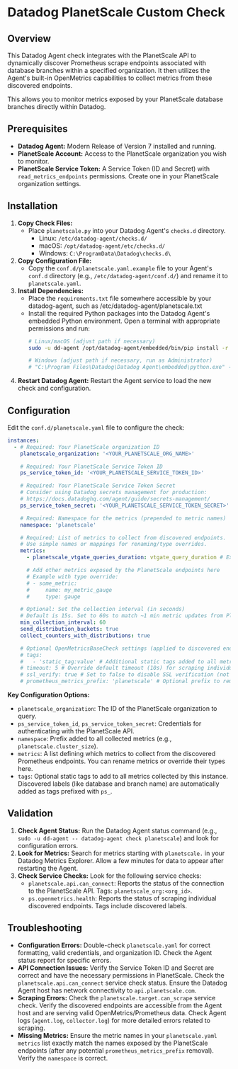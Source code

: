 # Datadog PlanetScale Custom Check

## Overview

This Datadog Agent check integrates with the PlanetScale API to dynamically discover Prometheus scrape endpoints associated with database branches within a specified organization. It then utilizes the Agent's built-in OpenMetrics capabilities to collect metrics from these discovered endpoints.

This allows you to monitor metrics exposed by your PlanetScale database branches directly within Datadog.

## Prerequisites

*   **Datadog Agent:** Modern Release of Version 7 installed and running.
*   **PlanetScale Account:** Access to the PlanetScale organization you wish to monitor.
*   **PlanetScale Service Token:** A Service Token (ID and Secret) with `read_metrics_endpoints` permissions. Create one in your PlanetScale organization settings.

## Installation

1.  **Copy Check Files:**
    *   Place `planetscale.py` into your Datadog Agent's `checks.d` directory.
        *   Linux: `/etc/datadog-agent/checks.d/`
        *   macOS: `/opt/datadog-agent/etc/checks.d/`
        *   Windows: `C:\ProgramData\Datadog\checks.d\`
2.  **Copy Configuration File:**
    *   Copy the `conf.d/planetscale.yaml.example` file to your Agent's `conf.d` directory (e.g., `/etc/datadog-agent/conf.d/`) and rename it to `planetscale.yaml`.
3.  **Install Dependencies:**
    * Place the `requirements.txt` file somewhere accessible by your datadog-agent, such as /etc/datadog-agent/planetscale.txt
    *   Install the required Python packages into the Datadog Agent's embedded Python environment. Open a terminal with appropriate permissions and run:
        ```bash
        # Linux/macOS (adjust path if necessary)
        sudo -u dd-agent /opt/datadog-agent/embedded/bin/pip install -r /etc/datadog-agent/planetscale.txt

        # Windows (adjust path if necessary, run as Administrator)
        # "C:\Program Files\Datadog\Datadog Agent\embedded\python.exe" -m pip install -r "C:\ProgramData\Datadog\planetscale.txt"
        ```
4.  **Restart Datadog Agent:** Restart the Agent service to load the new check and configuration.

## Configuration

Edit the `conf.d/planetscale.yaml` file to configure the check:

```yaml
instances:
  - # Required: Your PlanetScale organization ID
    planetscale_organization: '<YOUR_PLANETSCALE_ORG_NAME>'

    # Required: Your PlanetScale Service Token ID
    ps_service_token_id: '<YOUR_PLANETSCALE_SERVICE_TOKEN_ID>'

    # Required: Your PlanetScale Service Token Secret
    # Consider using Datadog secrets management for production:
    # https://docs.datadoghq.com/agent/guide/secrets-management/
    ps_service_token_secret: '<YOUR_PLANETSCALE_SERVICE_TOKEN_SECRET>'

    # Required: Namespace for the metrics (prepended to metric names)
    namespace: 'planetscale'

    # Required: List of metrics to collect from discovered endpoints.
    # Use simple names or mappings for renaming/type overrides.
    metrics:
      - planetscale_vtgate_queries_duration: vtgate_query_duration # Example: Rename metric

      # Add other metrics exposed by the PlanetScale endpoints here
      # Example with type override:
      # - some_metric:
      #     name: my_metric_gauge
      #     type: gauge

    # Optional: Set the collection interval (in seconds)
    # Default is 15s. Set to 60s to match ~1 min metric updates from PlanetScale.
    min_collection_interval: 60
    send_distribution_buckets: true
    collect_counters_with_distributions: true

    # Optional OpenMetricsBaseCheck settings (applied to discovered endpoints)
    # tags:
    #   - 'static_tag:value' # Additional static tags added to all metrics
    # timeout: 5 # Override default timeout (10s) for scraping individual endpoints
    # ssl_verify: true # Set to false to disable SSL verification (not recommended)
    # prometheus_metrics_prefix: 'planetscale' # Optional prefix to remove from metric names
```

**Key Configuration Options:**

*   `planetscale_organization`: The ID of the PlanetScale organization to query.
*   `ps_service_token_id`, `ps_service_token_secret`: Credentials for authenticating with the PlanetScale API.
*   `namespace`: Prefix added to all collected metrics (e.g., `planetscale.cluster_size`).
*   `metrics`: A list defining which metrics to collect from the discovered Prometheus endpoints. You can rename metrics or override their types here.
*   `tags`: Optional static tags to add to all metrics collected by this instance. Discovered labels (like database and branch name) are automatically added as tags prefixed with `ps_`.

## Validation

1.  **Check Agent Status:** Run the Datadog Agent status command (e.g., `sudo -u dd-agent -- datadog-agent check planetscale`) and look for configuration errors.
2.  **Look for Metrics:** Search for metrics starting with `planetscale.` in your Datadog Metrics Explorer. Allow a few minutes for data to appear after restarting the Agent.
3.  **Check Service Checks:** Look for the following service checks:
    *   `planetscale.api.can_connect`: Reports the status of the connection to the PlanetScale API. Tags: `planetscale_org:<org_id>`.
    *   `ps.openmetrics.health`: Reports the status of scraping individual discovered endpoints. Tags include discovered labels.

## Troubleshooting

*   **Configuration Errors:** Double-check `planetscale.yaml` for correct formatting, valid credentials, and organization ID. Check the Agent status report for specific errors.
*   **API Connection Issues:** Verify the Service Token ID and Secret are correct and have the necessary permissions in PlanetScale. Check the `planetscale.api.can_connect` service check status. Ensure the Datadog Agent host has network connectivity to `api.planetscale.com`.
*   **Scraping Errors:** Check the `planetscale.target.can_scrape` service check. Verify the discovered endpoints are accessible from the Agent host and are serving valid OpenMetrics/Prometheus data. Check Agent logs (`agent.log`, `collector.log`) for more detailed errors related to scraping.
*   **Missing Metrics:** Ensure the metric names in your `planetscale.yaml` `metrics` list exactly match the names exposed by the PlanetScale endpoints (after any potential `prometheus_metrics_prefix` removal). Verify the `namespace` is correct.
